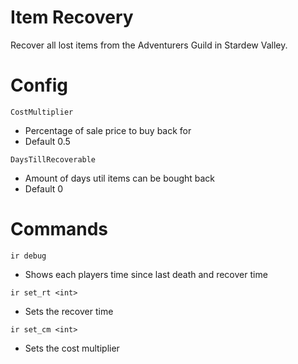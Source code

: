 # Item Recovery
Recover all lost items from the Adventurers Guild in Stardew Valley.

# Config

`CostMultiplier`
- Percentage of sale price to buy back for
- Default 0.5

`DaysTillRecoverable`
- Amount of days util items can be bought back
- Default 0

# Commands

`ir debug`
- Shows each players time since last death and recover time

`ir set_rt <int>`
- Sets the recover time

`ir set_cm <int>`
- Sets the cost multiplier
